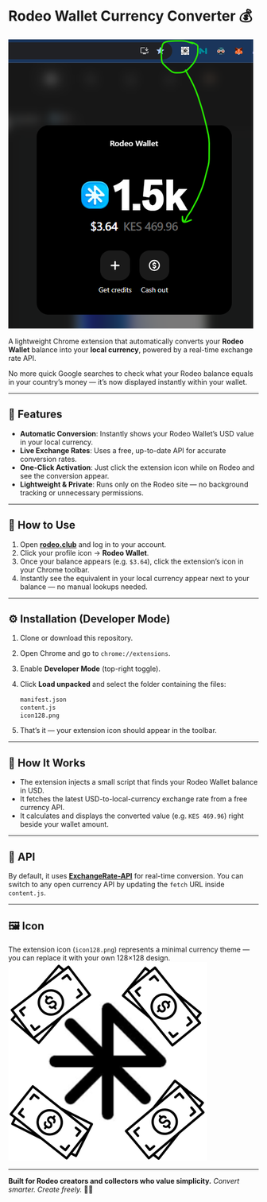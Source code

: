 # Rodeo Wallet Currency Converter 💰

![Rodeo Wallet Conversion Preview](feature.png)

A lightweight Chrome extension that automatically converts your **Rodeo Wallet** balance into your **local currency**, powered by a real-time exchange rate API.

No more quick Google searches to check what your Rodeo balance equals in your country’s money — it’s now displayed instantly within your wallet.

---

## 🚀 Features

* **Automatic Conversion**: Instantly shows your Rodeo Wallet’s USD value in your local currency.
* **Live Exchange Rates**: Uses a free, up-to-date API for accurate conversion rates.
* **One-Click Activation**: Just click the extension icon while on Rodeo and see the conversion appear.
* **Lightweight & Private**: Runs only on the Rodeo site — no background tracking or unnecessary permissions.

---

## 🧩 How to Use

1. Open [**rodeo.club**](https://rodeo.club) and log in to your account.
2. Click your profile icon → **Rodeo Wallet**.
3. Once your balance appears (e.g. `$3.64`), click the extension’s icon in your Chrome toolbar.
4. Instantly see the equivalent in your local currency appear next to your balance — no manual lookups needed.

---

## ⚙️ Installation (Developer Mode)

1. Clone or download this repository.
2. Open Chrome and go to `chrome://extensions`.
3. Enable **Developer Mode** (top-right toggle).
4. Click **Load unpacked** and select the folder containing the files:

   ```
   manifest.json
   content.js
   icon128.png
   ```
5. That’s it — your extension icon should appear in the toolbar.

---

## 🧠 How It Works

* The extension injects a small script that finds your Rodeo Wallet balance in USD.
* It fetches the latest USD-to-local-currency exchange rate from a free currency API.
* It calculates and displays the converted value (e.g. `KES 469.96`) right beside your wallet amount.

---

## 📡 API

By default, it uses [**ExchangeRate-API**](https://www.exchangerate-api.com/) for real-time conversion.
You can switch to any open currency API by updating the `fetch` URL inside `content.js`.

---

## 🖼 Icon

The extension icon (`icon128.png`) represents a minimal currency theme — you can replace it with your own 128×128 design.
![Rodeo Wallet Currency Converter Logo](icon128.png)

---

**Built for Rodeo creators and collectors who value simplicity.**
*Convert smarter. Create freely.* 🖤💫


